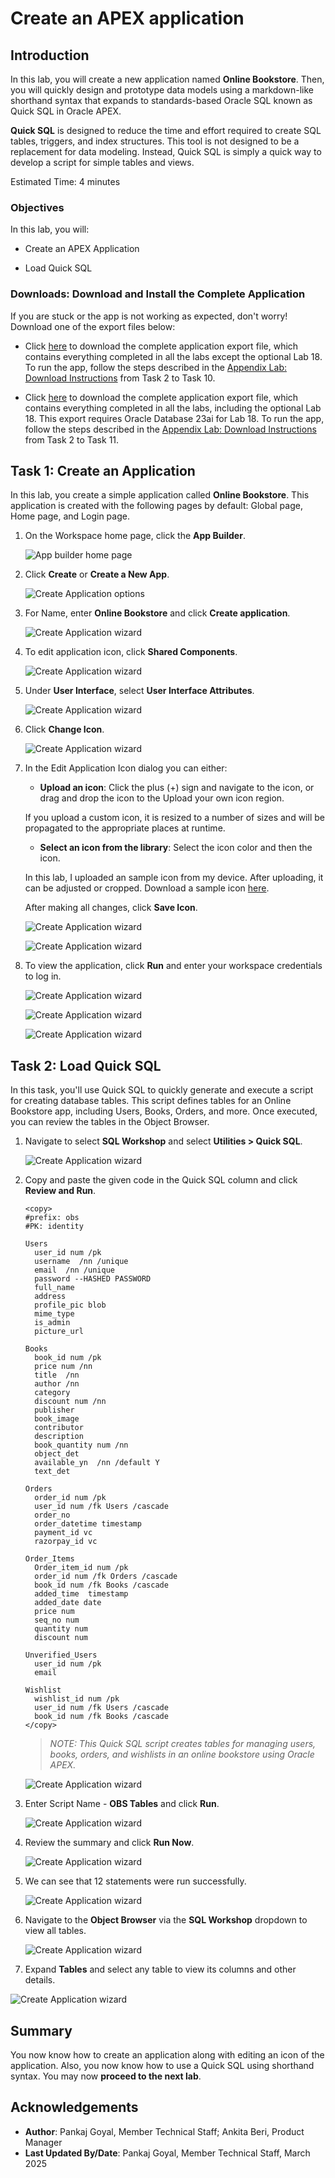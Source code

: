 # Create an APEX application

## Introduction

In this lab, you will create a new application named **Online Bookstore**. Then, you will quickly design and prototype data models using a markdown-like shorthand syntax that expands to standards-based Oracle SQL known as Quick SQL in Oracle APEX.

**Quick SQL** is designed to reduce the time and effort required to create SQL tables, triggers, and index structures. This tool is not designed to be a replacement for data modeling. Instead, Quick SQL is simply a quick way to develop a script for simple tables and views.

Estimated Time: 4 minutes

### Objectives

In this lab, you will:

- Create an APEX Application

- Load Quick SQL

### Downloads: Download and Install the Complete Application

If you are stuck or the app is not working as expected, don't worry! Download one of the export files below:

- Click [here](https://c4u04.objectstorage.us-ashburn-1.oci.customer-oci.com/p/EcTjWk2IuZPZeNnD_fYMcgUhdNDIDA6rt9gaFj_WZMiL7VvxPBNMY60837hu5hga/n/c4u04/b/livelabsfiles/o/obs-lab17.zip) to download the complete application export file, which contains everything completed in all the labs except the optional Lab 18. To run the app, follow the steps described in the [Appendix Lab: Download Instructions](?lab=download-instructions) from Task 2 to Task 10.

- Click [here](https://c4u04.objectstorage.us-ashburn-1.oci.customer-oci.com/p/EcTjWk2IuZPZeNnD_fYMcgUhdNDIDA6rt9gaFj_WZMiL7VvxPBNMY60837hu5hga/n/c4u04/b/livelabsfiles/o/obs-lab18.zip) to download the complete application export file, which contains everything completed in all the labs, including the optional Lab 18. This export requires Oracle Database 23ai for Lab 18. To run the app, follow the steps described in the [Appendix Lab: Download Instructions](?lab=download-instructions) from Task 2 to Task 11.

## Task 1: Create an Application

In this lab, you create a simple application called **Online Bookstore**. This application is created with the following pages by default: Global page, Home page, and Login page.

1. On the Workspace home page, click the **App Builder**.

   ![App builder home page](./images/go-create-app.png " ")

2. Click **Create** or **Create a New App**.

    ![Create Application options](./images/new-app.png " ")

3. For Name, enter **Online Bookstore** and click **Create application**.

    ![Create Application wizard](./images/create-app1.png " ")

4. To edit application icon, click **Shared Components**.

    ![Create Application wizard](./images/sc-icon.png " ")

5. Under **User Interface**, select **User Interface Attributes**.

    ![Create Application wizard](./images/user-interface.png " ")

6. Click **Change Icon**.

    ![Create Application wizard](./images/change-icon1.png " ")

7. In the Edit Application Icon dialog you can either:
    - **Upload an icon**: Click the plus (+) sign and navigate to the icon, or drag and drop the icon to the Upload your own icon region.

    If you upload a custom icon, it is resized to a number of sizes and will be propagated to the appropriate places at runtime.

    - **Select an icon from the library**: Select the icon color and then the icon.

    In this lab, I uploaded an sample icon from my device. After uploading, it can be adjusted or cropped. Download a sample icon [here](./images/Online_Bookstore_Icon.png).

    After making all changes, click **Save Icon**.

    ![Create Application wizard](./images/upload-icon.png " ")

    ![Create Application wizard](./images/edit-icon.png " ")

8. To view the application, click **Run** and enter your workspace credentials to log in.

     ![Create Application wizard](./images/run-app.png " ")

     ![Create Application wizard](./images/login-app.png " ")

     ![Create Application wizard](./images/home-page.png " ")

## Task 2: Load Quick SQL

In this task, you'll use Quick SQL to quickly generate and execute a script for creating database tables. This script defines tables for an Online Bookstore app, including Users, Books, Orders, and more. Once executed, you can review the tables in the Object Browser.

1. Navigate to select **SQL Workshop** and select **Utilities > Quick SQL**.

    ![Create Application wizard](./images/quick-sql.png " ")

2. Copy and paste the given code in the Quick SQL column and click **Review and Run**.

    ```
    <copy>
    #prefix: obs
    #PK: identity

    Users
      user_id num /pk
      username  /nn /unique
      email  /nn /unique
      password --HASHED PASSWORD
      full_name
      address
      profile_pic blob
      mime_type
      is_admin
      picture_url

    Books
      book_id num /pk
      price num /nn
      title  /nn
      author /nn
      category
      discount num /nn
      publisher
      book_image
      contributor
      description
      book_quantity num /nn
      object_det
      available_yn  /nn /default Y
      text_det

    Orders
      order_id num /pk
      user_id num /fk Users /cascade
      order_no
      order_datetime timestamp
      payment_id vc
      razorpay_id vc

    Order_Items
      Order_item_id num /pk
      order_id num /fk Orders /cascade
      book_id num /fk Books /cascade
      added_time  timestamp
      added_date date
      price num
      seq_no num
      quantity num
      discount num

    Unverified_Users
      user_id num /pk
      email

    Wishlist
      wishlist_id num /pk
      user_id num /fk Users /cascade
      book_id num /fk Books /cascade
    </copy>
    ```

    >*NOTE: This Quick SQL script creates tables for managing users, books, orders, and wishlists in an online bookstore using Oracle APEX.*

    ![Create Application wizard](./images/review-run.png " ")

3. Enter Script Name - **OBS Tables** and click **Run**.

    ![Create Application wizard](./images/script-name.png " ")

4. Review the summary and click **Run Now**.

   ![Create Application wizard](./images/run-now.png " ")

5. We can see that 12 statements were run successfully.

   ![Create Application wizard](./images/results.png " ")

6. Navigate to the **Object Browser** via the **SQL Workshop** dropdown to view all tables.

   ![Create Application wizard](./images/1-2-6.png " ")

7. Expand **Tables** and select any table to view its columns and other details.

  ![Create Application wizard](./images/1-2-7.png " ")

## Summary

You now know how to create an application along with editing an icon of the application. Also, you now know how to use a Quick SQL using shorthand syntax. You may now **proceed to the next lab**.

## Acknowledgements

- **Author**: Pankaj Goyal, Member Technical Staff; Ankita Beri, Product Manager
- **Last Updated By/Date**: Pankaj Goyal, Member Technical Staff, March 2025